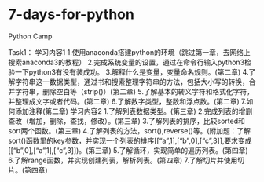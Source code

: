 # 7-days-for-python
Python Camp

Task1：
学习内容1
1.使用anaconda搭建python的环境（跳过第一章，去网络上搜索anaconda3的教程）
2.完成系统变量的设置，通过在命令行输入python3检验一下python3有没有装成功。
3.解释什么是变量，变量命名规则。(第二章)
4.了解字符串这一数据类型，通过书和搜索整理字符串的方法，包括大小写的转换，合并字符串，删除空白等（strip()）(第二章)
5.了解基本的转义字符和格式化字符，并整理成文字或者代码。(第二章)
6.了解数字类型，整数和浮点数。(第二章)
7.如何添加注释(第二章)
学习内容2
1.了解列表数据类型。(第三章)
2.完成列表的增删查改（增加，删除，查找，修改）。(第三章)
3.了解列表的排序，比较sorted和sort两个函数。(第三章)
4.了解列表的方法，sort(),reverse()等。(附加题：了解sort()函数里的key参数，并实现一个列表的排序[[“a”,1],[“b”,0],[“c”,3]],要求变成[[“b”,0],[“a”,1],[“c”,3]])。(第三章)
5.了解循环，实现简单的遍历列表。(第四章)
6.了解range函数，并实现创建列表，解析列表。(第四章)
7.了解切片并使用切片。(第四章)
